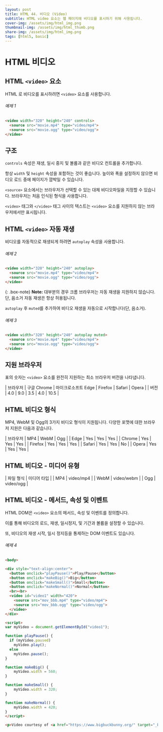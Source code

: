 ```yaml
---
layout: post
title: HTML 44. 비디오 (Video)
subtitle: HTML video 요소는 웹 페이지에 비디오를 표시하기 위해 사용됩니다.
cover-img: /assets/img/html_img.png
thumbnail-img: /assets/img/html_thumb.png
share-img: /assets/img/html_img.png
tags: [html5, basic]
---
```


# HTML 비디오

## HTML ```<video>``` 요소

HTML 로 비디오를 표시하려면 ```<video>``` 요소를 사용합니다.

###### 예제 1

```html
<video width="320" height="240" controls>
  <source src="movie.mp4" type="video/mp4">
  <source src="movie.ogg" type="video/ogg">
</video>
```

## 구조

```controls``` 속성은 재생, 일시 중지 및 볼륨과 같은 비디오 컨트롤을 추가합니다.

항상 ```width``` 및 ```height``` 속성을 포함하는 것이 좋습니다. 높이와 폭을 설정하지 않으면 비디오 로드 중에 페이지가 깜박일 수 있습니다.

```<source>``` 요소에서는 브라우저가 선택할 수 있는 대체 비디오파일을 지정할 수 있습니다. 브라우저는 처음 인식된 형식을 사용합니다.

```<video>``` 태그와 ```</video>``` 태그 사이의 텍스트는 ```<video>``` 요소를 지원하지 않는 브라우저에서만 표시됩니다.

## HTML ```<video>``` 자동 재생

비디오를 자동적으로 재생되게 하려면 ```autoplay``` 속성을 사용합니다.

###### 예제 2

```html
<video width="320" height="240" autoplay>
  <source src="movie.mp4" type="video/mp4">
  <source src="movie.ogg" type="video/ogg">
</video>
```

{: .box-note}
**Note:** 대부분의 경우 크롬 브라우저는 자동 재생을 지원하지 않습니다. 단, 음소거 자동 재생은 항상 허용됩니다.

```autoplay``` 후 ```muted```를 추가하여 비디오 재생을 자동으로 시작합니다(단, 음소거).

###### 예제 3

```html
<video width="320" height="240" autoplay muted>
  <source src="movie.mp4" type="video/mp4">
  <source src="movie.ogg" type="video/ogg">
</video>
```

## 지원 브라우저

표의 숫자는 ```<video>``` 요소를 완전히 지원하는 최소 브라우저 버전을 나타냅니다.

| 브라우저 | 구글 Chrome | 마이크로소프트 Edge | Firefox | Safari | Opera |
| 버전 | 4.0 | 9.0 | 3.5 | 4.0 | 10.5 |

## HTML 비디오 형식

MP4, WebM 및 Ogg의 3가지 비디오 형식이 지원됩니다. 다양한 포맷에 대한 브라우저 지원은 다음과 같습니다.

| 브라우저 | MP4 |  WebM | Ogg |
| Edge | Yes | Yes | Yes |
| Chrome | Yes | Yes | Yes |
| Firefox | Yes | Yes | Yes |
| Safari | Yes | Yes | No |
| Opera | Yes | Yes | Yes |

## HTML 비디오 - 미디어 유형

| 파일 형식 | 미디어 타입 |
| MP4 | video/mp4 |
| WebM | video/webm |
| Ogg | video/ogg |

## HTML 비디오 - 메서드, 속성 및 이벤트

HTML DOM은 ```<video>``` 요소의 메서드, 속성 및 이벤트를 정의합니다.

이를 통해 비디오의 로드, 재생, 일시정지, 및 기간과 볼륨을 설정할 수 있습니다.

또, 비디오의 재생 시작, 일시 정지등을 통제하는 DOM 이벤트도 있습니다.
  
###### 예제 4

```html
<body> 

<div style="text-align:center"> 
  <button onclick="playPause()">Play/Pause</button> 
  <button onclick="makeBig()">Big</button>
  <button onclick="makeSmall()">Small</button>
  <button onclick="makeNormal()">Normal</button>
  <br><br>
  <video id="video1" width="420">
    <source src="mov_bbb.mp4" type="video/mp4">
    <source src="mov_bbb.ogg" type="video/ogg">
  </video>
</div> 

<script> 
var myVideo = document.getElementById("video1"); 

function playPause() { 
  if (myVideo.paused) 
    myVideo.play(); 
  else 
    myVideo.pause(); 
} 

function makeBig() { 
    myVideo.width = 560; 
} 

function makeSmall() { 
    myVideo.width = 320; 
} 

function makeNormal() { 
    myVideo.width = 420; 
} 
</script> 

<p>Video courtesy of <a href="https://www.bigbuckbunny.org/" target="_blank">Big Buck Bunny</a>.</p>
```
